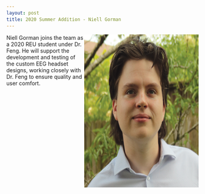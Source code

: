 ```yaml
---
layout: post
title: 2020 Summer Addition - Niell Gorman
---
```

<img src="/photos/Gorman.jpg" width="300" height="400" style="float: right">
<p>Niell Gorman joins the team as a 2020 REU student under Dr. Feng. He will support the development and testing of the custom EEG headset designs, working closely with Dr. Feng to ensure quality and user comfort.</p>

